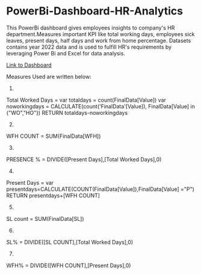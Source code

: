 # PowerBi-Dashboard-HR-Analytics
This PowerBi dashboard gives employees insights to company's HR department.Measures important KPI like total working days, employees sick leaves, present days,
half days and work from home percentage. Datasets contains year 2022 data and is used to fulfill HR's requirements by leveraging Power Bi and Excel for data analysis.

[Link to Dashboard
](https://www.novypro.com/project/hr-analytics-power-bi-dashboard-1)




Measures Used are written below:

1.
Total Worked Days = 
 var totaldays = count(FinalData[Value])
 var noworkingdays = CALCULATE(count('FinalData'[Value]), FinalData[Value] in {"WO","HO"})
 RETURN
 totaldays-noworkingdays

2.
WFH COUNT = SUM(FinalData[WFH])

3.
PRESENCE % = DIVIDE([Present Days],[Total Worked Days],0)

4.
Present Days = 
var presentdays=CALCULATE(COUNT(FinalData[Value]),FinalData[Value] ="P")
RETURN 
presentdays+[WFH COUNT]

5.
SL count = SUM(FinalData[SL])

6.
SL% = DIVIDE([SL COUNT],[Total Worked Days],0)

7.
WFH% = DIVIDE([WFH COUNT],[Present Days],0)

